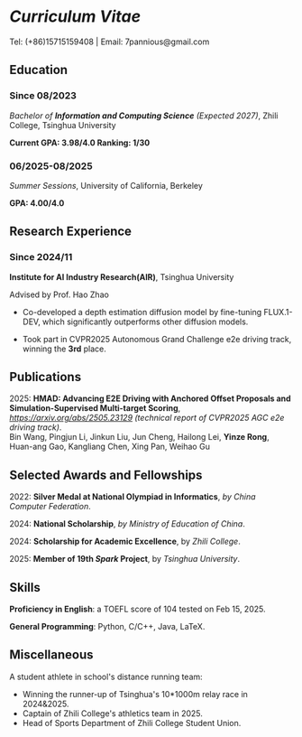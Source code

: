 # _Curriculum Vitae_

<p> Tel: (+86)15715159408 | Email: 7pannious@gmail.com </p>

## Education

### Since 08/2023

*Bachelor of **Information and Computing Science** (Expected 2027)*, Zhili College, Tsinghua University

**Current GPA: 3.98/4.0 Ranking: 1/30**

### 06/2025-08/2025

*Summer Sessions*, University of California, Berkeley

**GPA: 4.00/4.0**

## Research Experience

### Since 2024/11

**Institute for AI Industry Research(AIR)**, Tsinghua University

Advised by Prof. Hao Zhao

- Co-developed a depth estimation diffusion model by fine-tuning FLUX.1-DEV, which significantly outperforms other diffusion models.

- Took part in CVPR2025 Autonomous Grand Challenge e2e driving track, winning the **3rd** place.

## Publications

2025: **HMAD: Advancing E2E Driving with Anchored Offset Proposals and Simulation-Supervised Multi-target Scoring**, *https://arxiv.org/abs/2505.23129 (technical report of CVPR2025 AGC e2e driving track)*. <br>
Bin Wang, Pingjun Li, Jinkun Liu, Jun Cheng, Hailong Lei, **Yinze Rong**, Huan-ang Gao, Kangliang Chen, Xing Pan, Weihao Gu

## Selected Awards and Fellowships

2022: **Silver Medal at National Olympiad in Informatics**, *by China Computer Federation*.

2024: **National Scholarship**, *by Ministry of Education of China*.

2024: **Scholarship for Academic Excellence**, by *Zhili College*.

2025: **Member of 19th _Spark_ Project**, by *Tsinghua University*.
## Skills

**Proficiency in English**: a TOEFL score of 104 tested on Feb 15, 2025.

**General Programming**: Python, C/C++, Java, LaTeX.

## Miscellaneous

A student athlete in school's distance running team:

- Winning the runner-up of Tsinghua's 10*1000m relay race in 2024&2025.
- Captain of Zhili College's athletics team in 2025.
- Head of Sports Department of Zhili College Student Union.